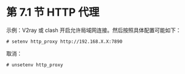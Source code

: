 # 第 7.1 节 HTTP 代理

示例：V2ray 或 clash 开启允许局域网连接。然后按照具体配置可能如下：

```
# setenv http_proxy http://192.168.X.X:7890
```

取消：

```
# unsetenv http_proxy
```